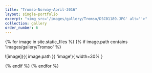 ```yaml
---
title: "Tromso-Norway-April-2016"
layout: single-portfolio
excerpt: "<img src='/images/gallery/Tromso/DSC01189.JPG' alt=''>"
collection: gallery
order_number: 6
---
```

   
{% for image in site.static_files %}
{% if image.path contains 'images/gallery/Tromso' %}

![image]({{ image.path }} 'image'){ width=30% }

{% endif %}
{% endfor %}
<!-- [Poster](/files/pdf/research/PolMeth 2019 Poster.pdf){: .btn--research} -->